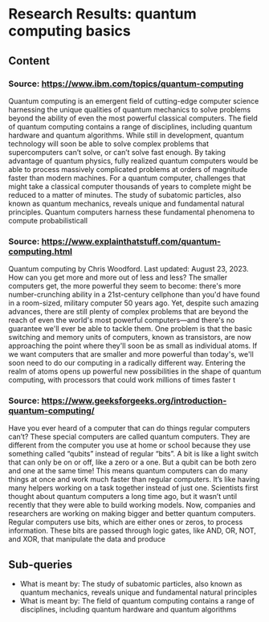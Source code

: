 # Research Results: quantum computing basics

## Content

### Source: https://www.ibm.com/topics/quantum-computing
Quantum computing is an emergent field of cutting-edge computer science harnessing the unique qualities of quantum mechanics to solve problems beyond the ability of even the most powerful classical computers. The field of quantum computing contains a range of disciplines, including quantum hardware and quantum algorithms. While still in development, quantum technology will soon be able to solve complex problems that supercomputers can’t solve, or can’t solve fast enough. By taking advantage of quantum physics, fully realized quantum computers would be able to process massively complicated problems at orders of magnitude faster than modern machines. For a quantum computer, challenges that might take a classical computer thousands of years to complete might be reduced to a matter of minutes. The study of subatomic particles, also known as quantum mechanics, reveals unique and fundamental natural principles. Quantum computers harness these fundamental phenomena to compute probabilisticall

### Source: https://www.explainthatstuff.com/quantum-computing.html
Quantum computing by Chris Woodford. Last updated: August 23, 2023. How can you get more and more out of less and less? The smaller computers get, the more powerful they seem to become: there's more number-crunching ability in a 21st-century cellphone than you'd have found in a room-sized, military computer 50 years ago. Yet, despite such amazing advances, there are still plenty of complex problems that are beyond the reach of even the world's most powerful computers—and there's no guarantee we'll ever be able to tackle them. One problem is that the basic switching and memory units of computers, known as transistors, are now approaching the point where they'll soon be as small as individual atoms. If we want computers that are smaller and more powerful than today's, we'll soon need to do our computing in a radically different way. Entering the realm of atoms opens up powerful new possibilities in the shape of quantum computing, with processors that could work millions of times faster t

### Source: https://www.geeksforgeeks.org/introduction-quantum-computing/
Have you ever heard of a computer that can do things regular computers can’t? These special computers are called quantum computers. They are different from the computer you use at home or school because they use something called “qubits” instead of regular “bits”. A bit is like a light switch that can only be on or off, like a zero or a one. But a qubit can be both zero and one at the same time! This means quantum computers can do many things at once and work much faster than regular computers. It’s like having many helpers working on a task together instead of just one. Scientists first thought about quantum computers a long time ago, but it wasn’t until recently that they were able to build working models. Now, companies and researchers are working on making bigger and better quantum computers. Regular computers use bits, which are either ones or zeros, to process information. These bits are passed through logic gates, like AND, OR, NOT, and XOR, that manipulate the data and produce 

## Sub-queries

- What is meant by: The study of subatomic particles, also known as quantum mechanics, reveals unique and fundamental natural principles
- What is meant by: The field of quantum computing contains a range of disciplines, including quantum hardware and quantum algorithms
